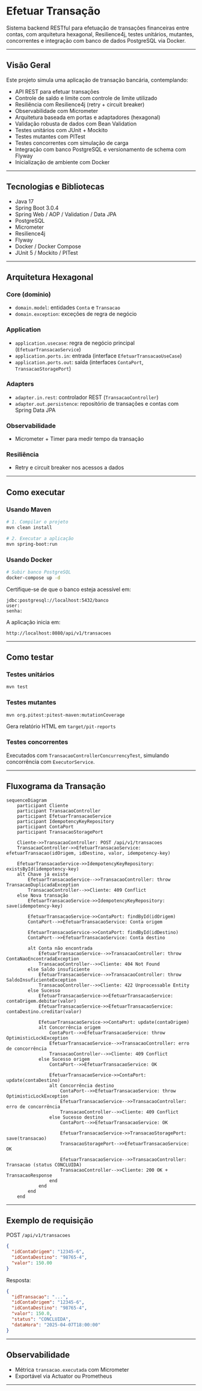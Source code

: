# Efetuar Transação

Sistema backend RESTful para efetuação de transações financeiras entre contas, com arquitetura hexagonal, Resilience4j, testes unitários, mutantes, concorrentes e integração com banco de dados PostgreSQL via Docker.

---

## Visão Geral

Este projeto simula uma aplicação de transação bancária, contemplando:

- API REST para efetuar transações
- Controle de saldo e limite com controle de limite utilizado
- Resiliência com Resilience4j (retry + circuit breaker)
- Observabilidade com Micrometer
- Arquitetura baseada em portas e adaptadores (hexagonal)
- Validação robusta de dados com Bean Validation
- Testes unitários com JUnit + Mockito
- Testes mutantes com PITest
- Testes concorrentes com simulação de carga
- Integração com banco PostgreSQL e versionamento de schema com Flyway
- Inicialização de ambiente com Docker

---

## Tecnologias e Bibliotecas

- Java 17
- Spring Boot 3.0.4
- Spring Web / AOP / Validation / Data JPA
- PostgreSQL
- Micrometer
- Resilience4j
- Flyway
- Docker / Docker Compose
- JUnit 5 / Mockito / PITest

---

## Arquitetura Hexagonal

### Core (domínio)
- `domain.model`: entidades `Conta` e `Transacao`
- `domain.exception`: exceções de regra de negócio

### Application
- `application.usecase`: regra de negócio principal (`EfetuarTransacaoService`)
- `application.ports.in`: entrada (interface `EfetuarTransacaoUseCase`)
- `application.ports.out`: saída (interfaces `ContaPort`, `TransacaoStoragePort`)

### Adapters
- `adapter.in.rest`: controlador REST (`TransacaoController`)
- `adapter.out.persistence`: repositório de transações e contas com Spring Data JPA

### Observabilidade
- Micrometer + Timer para medir tempo da transação

### Resiliência
- Retry e circuit breaker nos acessos a dados

---

## Como executar

### Usando Maven

```bash
# 1. Compilar o projeto
mvn clean install

# 2. Executar a aplicação
mvn spring-boot:run
```

### Usando Docker

```bash
# Subir banco PostgreSQL
docker-compose up -d
```

Certifique-se de que o banco esteja acessível em:
```
jdbc:postgresql://localhost:5432/banco
user: 
senha: 
```

A aplicação inicia em:
```
http://localhost:8080/api/v1/transacoes
```

---

## Como testar

### Testes unitários
```bash
mvn test
```

### Testes mutantes
```bash
mvn org.pitest:pitest-maven:mutationCoverage
```
Gera relatório HTML em `target/pit-reports`

### Testes concorrentes
Executados com `TransacaoControllerConcurrencyTest`, simulando concorrência com `ExecutorService`.

---

## Fluxograma da Transação

```mermaid
sequenceDiagram
    participant Cliente
    participant TransacaoController
    participant EfetuarTransacaoService
    participant IdempotencyKeyRepository
    participant ContaPort
    participant TransacaoStoragePort

    Cliente->>TransacaoController: POST /api/v1/transacoes
    TransacaoController->>EfetuarTransacaoService: efetuarTransacao(idOrigem, idDestino, valor, idempotency-key)

    EfetuarTransacaoService->>IdempotencyKeyRepository: existsById(idempotency-key)
    alt Chave já existe
        EfetuarTransacaoService-->>TransacaoController: throw TransacaoDuplicadaException
        TransacaoController-->>Cliente: 409 Conflict
    else Nova transação
        EfetuarTransacaoService->>IdempotencyKeyRepository: save(idempotency-key)

        EfetuarTransacaoService->>ContaPort: findById(idOrigem)
        ContaPort-->>EfetuarTransacaoService: Conta origem

        EfetuarTransacaoService->>ContaPort: findById(idDestino)
        ContaPort-->>EfetuarTransacaoService: Conta destino

        alt Conta não encontrada
            EfetuarTransacaoService-->>TransacaoController: throw ContaNaoEncontradaException
            TransacaoController-->>Cliente: 404 Not Found
        else Saldo insuficiente
            EfetuarTransacaoService-->>TransacaoController: throw SaldoInsuficienteException
            TransacaoController-->>Cliente: 422 Unprocessable Entity
        else Sucesso
            EfetuarTransacaoService->>EfetuarTransacaoService: contaOrigem.debitar(valor)
            EfetuarTransacaoService->>EfetuarTransacaoService: contaDestino.creditar(valor)

            EfetuarTransacaoService->>ContaPort: update(contaOrigem)
            alt Concorrência origem
                ContaPort-->>EfetuarTransacaoService: throw OptimisticLockException
                EfetuarTransacaoService-->>TransacaoController: erro de concorrência
                TransacaoController-->>Cliente: 409 Conflict
            else Sucesso origem
                ContaPort-->>EfetuarTransacaoService: OK

                EfetuarTransacaoService->>ContaPort: update(contaDestino)
                alt Concorrência destino
                    ContaPort-->>EfetuarTransacaoService: throw OptimisticLockException
                    EfetuarTransacaoService-->>TransacaoController: erro de concorrência
                    TransacaoController-->>Cliente: 409 Conflict
                else Sucesso destino
                    ContaPort-->>EfetuarTransacaoService: OK

                    EfetuarTransacaoService->>TransacaoStoragePort: save(transacao)
                    TransacaoStoragePort-->>EfetuarTransacaoService: OK

                    EfetuarTransacaoService-->>TransacaoController: Transacao (status CONCLUIDA)
                    TransacaoController-->>Cliente: 200 OK + TransacaoResponse
                end
            end
        end
    end
```

---

## Exemplo de requisição

POST `/api/v1/transacoes`

```json
{
  "idContaOrigem": "12345-6",
  "idContaDestino": "98765-4",
  "valor": 150.00
}
```

Resposta:

```json
{
  "idTransacao": "...",
  "idContaOrigem": "12345-6",
  "idContaDestino": "98765-4",
  "valor": 150.0,
  "status": "CONCLUIDA",
  "dataHora": "2025-04-07T18:00:00"
}
```

---

## Observabilidade

- Métrica `transacao.executada` com Micrometer
- Exportável via Actuator ou Prometheus

---
